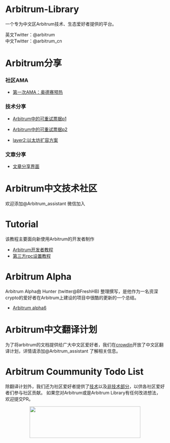# Arbitrum-Library
一个专为中文区Arbitrum技术、生态爱好者提供的平台。

英文Twitter：@arbitrum \
中文Twitter：@arbitrum_cn



# Arbitrum分享

### 社区AMA

- [第一次AMA：奥德赛预热](Share/AMA/OdysseyPreheating.md)

### 技术分享
- [Arbitrum中的可重试票据p1](https://www.youtube.com/watch?v=sYo8DXvysJI)

- [Arbitrum中的可重试票据p2](https://www.youtube.com/watch?v=l_wt3L2k4dc)

- [layer2:以太坊扩容方案](https://b23.tv/Vjn521b)
  
### 文章分享

- [文章分享界面](./Share/Articles/README.md)

# Arbitrum中文技术社区
欢迎添加@Arbitrum_assistant 微信加入

# Tutorial
该教程主要面向新使用Arbitrum的开发者制作
- [Arbitrum开发者教程](arbitrum-tutorials/README.md)
- [第三方rpc设置教程](rpc-tutorials/README.md)

# Arbitrum Alpha
Arbitrum Alpha由 Hunter (twitter@BFreshHB) 整理撰写，是他作为一名资深crypto的爱好者在Arbitrum上建设的项目中很酷的更新的一个总结。
- [Arbitrum alpha6](https://mirror.xyz/0x5489342452132548160F089F95e5433A918a3395/s5ilEYjTwsaWXYVq59LqEelH316RHu0GC00S8Hc3dU0)

# Arbitrum中文翻译计划
为了将arbitrum的文档提供给广大中文区爱好者，我们在[crowdin](https://crowdin.com/project/arbitrum-cn)开放了中文区翻译计划，详情请添加@Arbitrum_assistant 了解相关信息。

# Arbitrum Coummunity Todo List
除翻译计划外，我们还为社区爱好者提供了[技术](TodoList/Tech.md)以及[非技术部分](TodoList/NonTech.md)，以供各社区爱好者们参与社区贡献。
如果您对Arbitrum或是Arbitrum Library有任何改进想法，欢迎提交PR。
<p align="center">
  <img width="350" height="100" src= "https://arbitrum.io/wp-content/uploads/2021/01/cropped-Arbitrum_Horizontal-Logo-Full-color-White-background-scaled-1.jpg" />
</p>